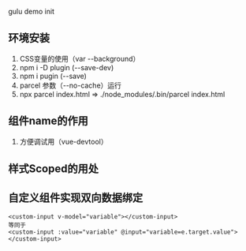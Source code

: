 gulu demo init

## 环境安装
1. CSS变量的使用（var --background）
2. npm i -D plugin  (--save-dev)
3. npm i pugin (--save)
4. parcel 参数（--no-cache）运行
5. npx parcel index.html => ./node_modules/.bin/parcel index.html

## 组件name的作用
1. 方便调试用（vue-devtool）

## 样式Scoped的用处

## 自定义组件实现双向数据绑定
```vue
<custom-input v-model="variable"></custom-input>
等同于
<custom-input :value="variable" @input="variable=e.target.value"></custom-input>
```
